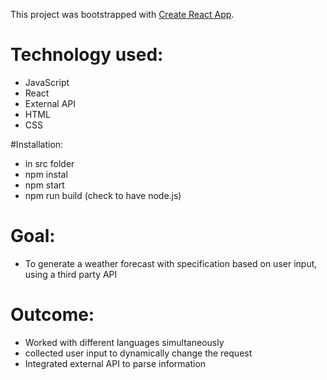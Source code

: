 
This project was bootstrapped with [Create React App](https://github.com/facebook/create-react-app).

# Technology used:
  - JavaScript
  - React
  - External API
  - HTML
  - CSS

#Installation:
  - in src folder
  - npm instal
  - npm start
  - npm run build
   (check to have node.js)
# Goal: 
  - To generate a weather forecast with specification based on user input, using a third party API
  
# Outcome:
  - Worked with different languages simultaneously 
  - collected user input to dynamically change the request
  - Integrated external API to parse information 
  
